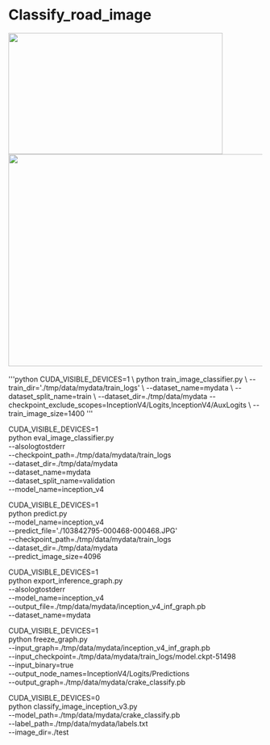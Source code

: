 # Classify_road_image
<img src="https://github.com/ZGX010/Classify_road_image/blob/master/doc/classimage.gif" width=425 height=240 />
<br>
<div align=center><img width="720" height="420" src="https://github.com/ZGX010/Classify_road_image/blob/master/doc/classimage.gif"/></div>
<br>
'''python
CUDA_VISIBLE_DEVICES=1 \
python train_image_classifier.py \
--train_dir='./tmp/data/mydata/train_logs' \
--dataset_name=mydata \
--dataset_split_name=train \
--dataset_dir=./tmp/data/mydata
--checkpoint_exclude_scopes=InceptionV4/Logits,InceptionV4/AuxLogits \
--train_image_size=1400
'''

CUDA_VISIBLE_DEVICES=1 \
python eval_image_classifier.py \
--alsologtostderr \
--checkpoint_path=./tmp/data/mydata/train_logs \
--dataset_dir=./tmp/data/mydata \
--dataset_name=mydata \
--dataset_split_name=validation \
--model_name=inception_v4

CUDA_VISIBLE_DEVICES=1 \
python predict.py \
--model_name=inception_v4 \
--predict_file='./103842795-000468-000468.JPG' \
--checkpoint_path=./tmp/data/mydata/train_logs \
--dataset_dir=./tmp/data/mydata \
--predict_image_size=4096

CUDA_VISIBLE_DEVICES=1 \
python export_inference_graph.py \
--alsologtostderr \
--model_name=inception_v4 \
--output_file=./tmp/data/mydata/inception_v4_inf_graph.pb \
--dataset_name=mydata

CUDA_VISIBLE_DEVICES=1 \
python freeze_graph.py \
--input_graph=./tmp/data/mydata/inception_v4_inf_graph.pb \
--input_checkpoint=./tmp/data/mydata/train_logs/model.ckpt-51498 \
--input_binary=true \
--output_node_names=InceptionV4/Logits/Predictions \
--output_graph=./tmp/data/mydata/crake_classify.pb

CUDA_VISIBLE_DEVICES=0 \
python classify_image_inception_v3.py \
--model_path=./tmp/data/mydata/crake_classify.pb \
--label_path=./tmp/data/mydata/labels.txt \
--image_dir=./test
